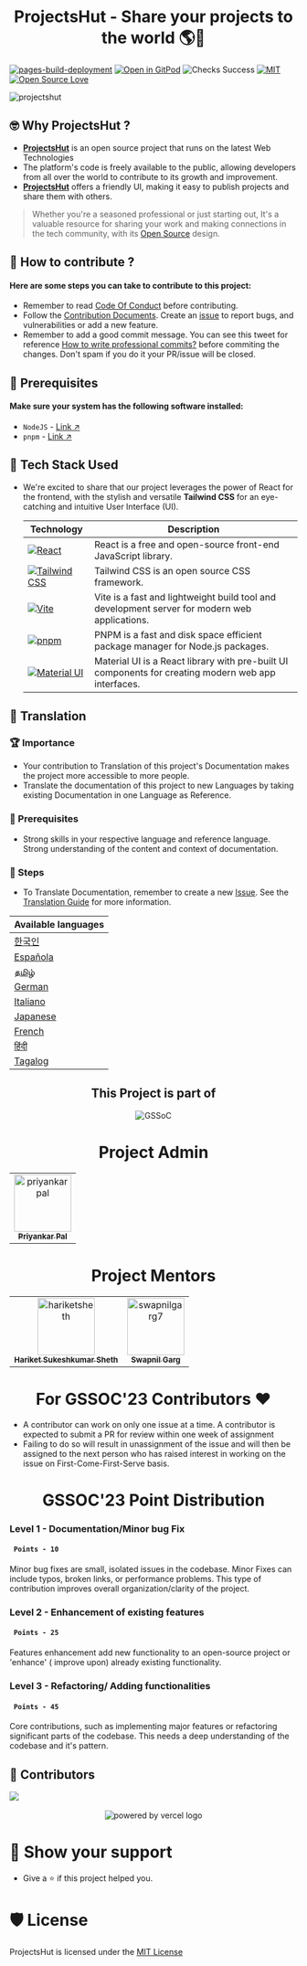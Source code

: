 <h1 align="center"> ProjectsHut - Share your projects to the world 🌎🌈</h1>

[![pages-build-deployment](https://github.com/priyankarpal/ProjectsHut/actions/workflows/pages/pages-build-deployment/badge.svg?branch=main)](https://github.com/priyankarpal/ProjectsHut/actions/workflows/pages/pages-build-deployment) [![Open in GitPod](https://img.shields.io/badge/Gitpod-Ready--to--Code-blue?logo=gitpod)](https://gitpod.io/#https://github.com/priyankarpal/ProjectsHut) ![Checks Success](https://badgen.net/github/checks/node-formidable/node-formidable) [![MIT](https://badgen.net/badge/license/MIT/blue)](https://github.com/priyankarpal/ProjectsHut/blob/main/LICENSE)
[![Open Source Love](https://badges.frapsoft.com/os/v1/open-source.png?v=103)](https://github.com/ellerbrock/open-source-badges/)

![projectshut](https://user-images.githubusercontent.com/88102392/235369195-189ad8cd-31df-4099-8b99-3efac3056651.png)

## 🤓 Why ProjectsHut ?

- **[ProjectsHut](https://projectshut.vercel.app)** is an open source project that runs on the latest Web Technologies
- The platform's code is freely available to the public, allowing developers from all over the world to contribute to its growth and improvement.
- **[ProjectsHut](https://projectshut.vercel.app)** offers a friendly UI, making it easy to publish projects and share them with others.

> Whether you're a seasoned professional or just starting out, It's a valuable resource for sharing your work and making connections in the tech community, with its [Open Source](https://opensource.guide) design.

## 🤔 How to contribute ?

#### Here are some steps you can take to contribute to this project:

- Remember to read [Code Of Conduct](https://github.com/priyankarpal/ProjectsHut/blob/main/CODE_OF_CONDUCT.md) before contributing.
- Follow the [Contribution Documents](/contributing.md). Create an [issue](https://github.com/priyankarpal/ProjectsHut/issues/new/choose) to report bugs, and vulnerabilities or add a new feature.
- Remember to add a good commit message. You can see this tweet for reference [How to write professional commits?](https://twitter.com/Priyankarpal/status/1638403157863673859) before commiting the changes. Don't spam if you do it your PR/issue will be closed.

## 🤏 Prerequisites

#### Make sure your system has the following software installed:

- `NodeJS` - [Link ↗️](https://nodejs.org/en)
- `pnpm` - [Link ↗️](https://pnpm.io/)

## 🧰 Tech Stack Used

- We're excited to share that our project leverages the power of React for the frontend, with the stylish and versatile **Tailwind CSS** for an eye-catching and intuitive User Interface (UI).

  | Technology                                                                                                                                           | Description                                                                                         |
  | ---------------------------------------------------------------------------------------------------------------------------------------------------- | --------------------------------------------------------------------------------------------------- |
  | [![React](https://img.shields.io/badge/-React-blue?style=flat-square&logo=react&logoColor=white)](https://reactjs.org/)                              | React is a free and open-source front-end JavaScript library.                                       |
  | [![Tailwind CSS](https://img.shields.io/badge/-Tailwind%20CSS-38B2AC?style=flat-square&logo=tailwind-css&logoColor=white)](https://tailwindcss.com/) | Tailwind CSS is an open source CSS framework.                                                       |
  | [![Vite](https://img.shields.io/static/v1?style=for-the-badge&message=Vite&color=646CFF&logo=Vite&logoColor=FFFFFF&label=)](https://vitejs.dev/)     | Vite is a fast and lightweight build tool and development server for modern web applications.       |
  | [![pnpm](https://img.shields.io/static/v1?style=for-the-badge&message=pnpm&color=222222&logo=pnpm&logoColor=F69220&label=)](https://pnpm.io/)        | PNPM is a fast and disk space efficient package manager for Node.js packages.                       |
  | [![Material UI](https://img.shields.io/badge/-Material_UI-0081CB?logo=Material-UI&logoColor=white&style=for-the-badge)](https://mui.com/)            | Material UI is a React library with pre-built UI components for creating modern web app interfaces. |

## 📙 Translation

### 🏆 Importance

- Your contribution to Translation of this project's Documentation makes the project more accessible to more people.
- Translate the documentation of this project to new Languages by taking existing Documentation in one Language as Reference.

### 🤏 Prerequisites

- Strong skills in your respective language and reference language. Strong understanding of the content and context of documentation.

### 📝 Steps

- To Translate Documentation, remember to create a new [Issue](https://github.com/priyankarpal/ProjectsHut/issues/new?assignees=&labels=Translate&template=translation-.md&title=+Translate). See the [Translation Guide](https://github.com/priyankarpal/ProjectsHut/blob/main/translations/translation_guide.md) for more information.

| Available languages                                                                     |
| --------------------------------------------------------------------------------------- |
| [한국인](https://github.com/priyankarpal/ProjectsHut/tree/main/translations/Korean)     |
| [Española](https://github.com/priyankarpal/ProjectsHut/tree/main/translations/Spanish)  |
| [தமிழ்](https://github.com/priyankarpal/ProjectsHut/tree/main/translations/Tamil)       |
| [German](https://github.com/priyankarpal/ProjectsHut/tree/main/translations/German)     |
| [Italiano](https://github.com/priyankarpal/ProjectsHut/tree/main/translations/Italian)  |
| [Japanese](https://github.com/priyankarpal/ProjectsHut/tree/main/translations/Japanese) |
| [French](https://github.com/priyankarpal/ProjectsHut/tree/main/translations/French)     |
| [हिंदी](https://github.com/priyankarpal/ProjectsHut/tree/main/translations/Hindi)       |
| [Tagalog](https://github.com/priyankarpal/ProjectsHut/tree/main/translations/Tagalog)   |

<div align=center>
  <h2>This Project is part of</h2>
  <img alt="GSSoC" src="https://github.com/priyankarpal/ProjectsHut/assets/88102392/0c5debf5-d414-4916-87d8-e1a710773ae3">
</div>

<h1 align=center> Project Admin </h1>
<table align=center >
  <tr>
    <td align="center">
      <a href="https://github.com/priyankarpal">
        <img alt="priyankarpal" src="https://github.com/priyankarpal.png" width="100px;">
        <br>
        <sub>
          <b>
            Priyankar Pal
          </b>
        </sub>
      </a>
      <br>
    </td> 
  </tr>
</table>

<h1 align=center> Project Mentors </h1>
<table align=center>
  <tr>
    <td align="center">
      <a href="https://github.com/hariketsheth">
        <img alt="hariketsheth" src="https://github.com/hariketsheth.png" width="100px;">
        <br>
        <sub>
          <b>
              Hariket Sukeshkumar Sheth 
          </b>
        </sub>
      </a>
      <br>
    </td>
    <td align="center">
      <a href="https://github.com/swapnilgarg7">
        <img alt="swapnilgarg7" src="https://github.com/swapnilgarg7.png" width="100px;">
        <br>
        <sub>
          <b>
              Swapnil Garg 
          </b>
        </sub>
      </a>
      <br>
    </td>
  </tr>
</table>

<h1 align="center"> For GSSOC'23 Contributors ❤️</h1>
<ul>
  <li>
    A contributor can work on only one issue at a time. A contributor is expected to submit a PR for review within one week of assignment
  </li>
  <li>
    Failing to do so will result in unassignment of the issue and will then be assigned to the next person who has raised interest in working on the issue on First-Come-First-Serve basis.
  </li>
</ul>

<h1 align="center"> GSSOC'23 Point Distribution </h1>
<h3> Level 1 - Documentation/Minor bug Fix </h3> 
<h4><code> Points - 10 </code></h4>
  Minor bug fixes are small, isolated issues in the codebase. Minor Fixes can include typos, broken links, or performance problems. This type of contribution improves overall organization/clarity of the project.

<h3> Level 2 - Enhancement of existing features </h3>
<h4><code> Points - 25 </code></h4>
Features enhancement add new functionality to an open-source project or 'enhance' ( improve upon) already existing functionality.

<h3> Level 3 - Refactoring/ Adding functionalities </h3>
<h4><code> Points - 45 </code></h4>
Core contributions, such as implementing major features or refactoring significant parts of the codebase. This needs a deep understanding of the codebase and it's pattern.

## 🤝 Contributors

<a href="https://github.com/priyankarpal/ProjectsHut/graphs/contributors">
  <img src="https://contrib.rocks/image?repo=priyankarpal/ProjectsHut" />
</a>
<br>
<br>
<div align="center">
  <img src="https://camo.githubusercontent.com/37b009b52b3a9af7886f52e75cd76d1b32fef331ab1dc2108089c0ced0b7635f/68747470733a2f2f7777772e6461746f636d732d6173736574732e636f6d2f33313034392f313631383938333239372d706f77657265642d62792d76657263656c2e737667" alt="powered by vercel logo"/>
</div>

# 👋 Show your support

- Give a ⭐ if this project helped you.

# 🛡️ License

ProjectsHut is licensed under the [MIT License ](https://github.com/priyankarpal/ProjectsHut/blob/main/LICENSE)
